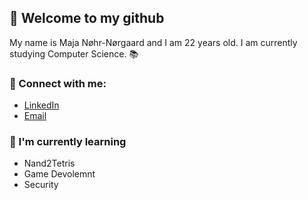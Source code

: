 ## 👋 Welcome to my github

My name is Maja Nøhr-Nørgaard and I am 22 years old.
I am currently studying Computer Science. 📚

### 🤝 Connect with me:
- <a href="linkedin.com/in/maja-nøhr-nørgaard-339967207">LinkedIn</a> 
- <a href="maja.norgaard@gmail.com">Email</a>


### 🌱 I'm currently learning
- Nand2Tetris
- Game Devolemnt
- Security 
